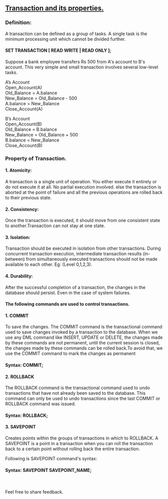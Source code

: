 ## [Transaction and its properties.](https://prayuja-teli.github.io/Blog/Properties)<br/>    

### Definition:<br/>

A transaction can be defined as a group of tasks. A single task is the minimum processing unit which cannot be divided further.<br/>
 
#### SET TRANSACTION [ READ WRITE | READ ONLY ];<br/>

Suppose a bank employee transfers Rs 500 from A's account to B's account. 
This very simple and small transaction involves several low-level tasks.<br/>


A’s Account<br/>
Open_Account(A)<br/>
Old_Balance = A.balance<br/>
New_Balance = Old_Balance - 500<br/>
A.balance = New_Balance<br/>
Close_Account(A)<br/>
 
B’s Account<br/>
Open_Account(B)<br/>
Old_Balance = B.balance<br/>
New_Balance = Old_Balance + 500<br/>
B.balance = New_Balance<br/>
Close_Account(B)<br/>

### Property of Transaction.<br/>

#### 1. Atomicity:<br/>

A transaction is a single unit of operation. You either execute it entirely or do not execute it at all. No partial execution involved. else the transaction is aborted at the point of failure and all the previous operations are rolled back to their previous state.<br/>

#### 2. Consistency:<br/>


Once the transaction is executed, it should move from one consistent state to another.Transaction can not stay at one state.<br/>


#### 3. Isolation:<br/>

Transaction should be executed in isolation from other transactions. During concurrent transaction execution, intermediate transaction results (in-between) from simultaneously executed transactions should not be made available to each other. Eg: (Level 0,1,2,3).<br/>



#### 4. Durability:<br/>

After the successful completion of a transaction, the changes in the database should persist. Even in the case of system failures.<br/>

#### The following commands are used to control transactions.<br/>

#### 1. COMMIT<br/>

To save the changes. The COMMIT command is the transactional command used to save changes invoked by a transaction to the database. When we use any DML command like INSERT, UPDATE or DELETE, the changes made by these commands are not permanent, until the current session is closed, the changes made by these commands can be rolled back.To avoid that, we use the COMMIT command to mark the changes as permanent<br/>

#### Syntax:   COMMIT;<br/>
 
#### 2. ROLLBACK<br/>

The ROLLBACK command is the transactional command used to undo transactions that have not already been saved to the database. This command can only be used to undo transactions since the last COMMIT or ROLLBACK command was issued.<br/>

#### Syntax:  ROLLBACK;<br/>

#### 3. SAVEPOINT<br/>

Creates points within the groups of transactions in which to ROLLBACK. A SAVEPOINT is a point in a transaction when you can roll the transaction back to a certain point without rolling back the entire transaction.<br/>

Following is SAVEPOINT command's syntax:  <br/>

#### Syntax:  SAVEPOINT SAVEPOINT_NAME;<br/><br/><br/>


Feel free to share feedback.














